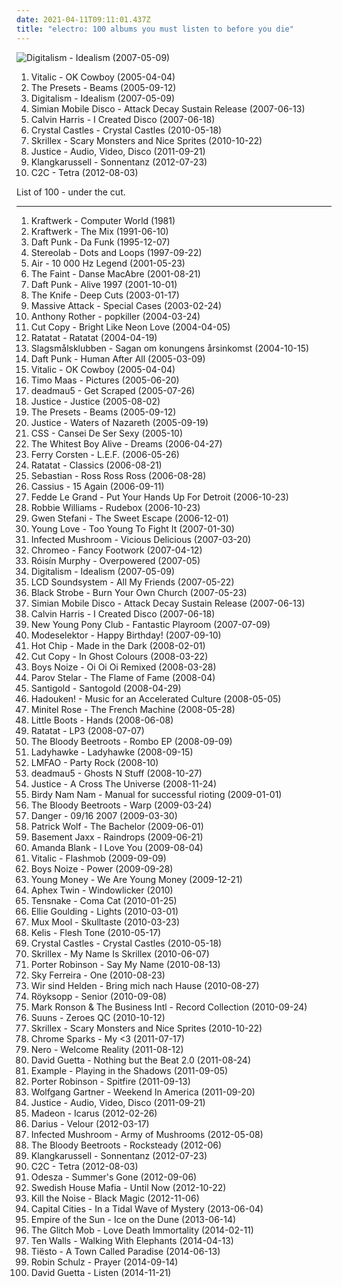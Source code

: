 ```yaml
---
date: 2021-04-11T09:11:01.437Z
title: "electro: 100 albums you must listen to before you die"
---
```

![Digitalism - Idealism (2007-05-09)](https://img.discogs.com/6NnlrO_rxFuHD3yIn9SWoJ45y54=/fit-in/463x463/filters:strip_icc():format(jpeg):mode_rgb():quality(90)/discogs-images/R-1021020-1314456883.jpeg.jpg "Digitalism - Idealism (2007-05-09)")
<ol class="albums">
<li data-cover="https://img.discogs.com/9ZGqCrRnBpYLH9e34YgP3h0IB7c=/fit-in/225x225/filters:strip_icc():format(jpeg):mode_rgb():quality(90)/discogs-images/R-6286569-1438926263-1019.jpeg.jpg" data-tags="electronic, electro" role="button">Vitalic - OK Cowboy (2005-04-04)</li>
<li data-cover="http://coverartarchive.org/release/4a2b6743-147d-4e5b-9426-a05727d4cc0c/6386195266-500.jpg" data-tags="electronic, electro" role="button">The Presets - Beams (2005-09-12)</li>
<li data-cover="https://img.discogs.com/6NnlrO_rxFuHD3yIn9SWoJ45y54=/fit-in/463x463/filters:strip_icc():format(jpeg):mode_rgb():quality(90)/discogs-images/R-1021020-1314456883.jpeg.jpg" data-tags="electro, electronic" role="button">Digitalism - Idealism (2007-05-09)</li>
<li data-cover="http://coverartarchive.org/release/2846bdd5-2b37-34ca-ba50-cebfe76c299a/20853604238-500.jpg" data-tags="electronic" role="button">Simian Mobile Disco - Attack Decay Sustain Release (2007-06-13)</li>
<li data-cover="https://img.discogs.com/8B7OHeLjDIzyWb1NSiPNzdy0K4Q=/fit-in/598x600/filters:strip_icc():format(jpeg):mode_rgb():quality(90)/discogs-images/R-5055787-1386090109-1640.jpeg.jpg" data-tags="electronic, dance" role="button">Calvin Harris - I Created Disco (2007-06-18)</li>
<li data-cover="http://coverartarchive.org/release/a432a420-f374-4556-8421-b4ea097c7fe9/8216508553-500.jpg" data-tags="electronic" role="button">Crystal Castles - Crystal Castles (2010-05-18)</li>
<li data-cover="https://img.discogs.com/k3KyQEj49c92MtBSqfa_Qa7lJGY=/fit-in/600x600/filters:strip_icc():format(jpeg):mode_rgb():quality(90)/discogs-images/R-2512151-1458495380-1097.jpeg.jpg" data-tags="dubstep" role="button">Skrillex - Scary Monsters and Nice Sprites (2010-10-22)</li>
<li data-cover="https://img.discogs.com/NReFsjxoYdr2yKqTGkr_LHFjyjM=/fit-in/300x300/filters:strip_icc():format(jpeg):mode_rgb():quality(90)/discogs-images/R-3190739-1319809652.jpeg.jpg" data-tags="electronic" role="button">Justice - Audio, Video, Disco (2011-09-21)</li>
<li data-cover="http://coverartarchive.org/release/79c61225-395e-45bb-9ecd-e6b8ba70821a/14364011001-500.jpg" data-tags="electro" role="button">Klangkarussell - Sonnentanz (2012-07-23)</li>
<li data-cover="http://coverartarchive.org/release/8befc8d5-2418-459a-9001-85afb05a0aad/1913101833-500.jpg" data-tags="electro" role="button">C2C - Tetra (2012-08-03)</li>
</ol>
List of 100 - under the cut.
<!-- more -->

_________________

<ol class="albums">
<li data-cover="http://coverartarchive.org/release/b9dfda8b-620e-4bb7-b9c7-e893727de4ff/5487422898-500.jpg" data-tags="electronic" role="button">
Kraftwerk - Computer World (1981)
</li>
<li data-cover="https://img.discogs.com/Vuo_o8baUuG--KeS6uau8SnBOVk=/fit-in/600x588/filters:strip_icc():format(jpeg):mode_rgb():quality(90)/discogs-images/R-1242519-1474928995-6789.jpeg.jpg" data-tags="electronic, kraftwerk" role="button">
Kraftwerk - The Mix (1991-06-10)
</li>
<li data-cover="http://coverartarchive.org/release/c5922184-c4e7-35df-bd1d-b198da677993/1148951969-500.jpg" data-tags="electronica, electro, house, daft punk, electrofunk" role="button">
Daft Punk - Da Funk (1995-12-07)
</li>
<li data-cover="http://coverartarchive.org/release/ac08220a-ca91-3c93-b31b-b231270773af/11622727078-500.jpg" data-tags="lounge, electronic, post-rock" role="button">
Stereolab - Dots and Loops (1997-09-22)
</li>
<li data-cover="http://coverartarchive.org/release/667851cb-0f84-3fdd-8882-33902fa16aef/27398009848-500.jpg" data-tags="electronic" role="button">
Air - 10 000 Hz Legend (2001-05-23)
</li>
<li data-cover="http://coverartarchive.org/release/2d0b6eb0-8d92-3ec1-a6ae-f939a7980426/7587631086-500.jpg" data-tags="indie, electronic" role="button">
The Faint - Danse MacAbre (2001-08-21)
</li>
<li data-cover="http://coverartarchive.org/release/cc85b1de-cf7e-3241-9022-fea31857beab/16360798338-500.jpg" data-tags="electronic, electronica, french, electro, house, live, daft punk" role="button">
Daft Punk - Alive 1997 (2001-10-01)
</li>
<li data-cover="http://coverartarchive.org/release/7ec39128-ef00-415d-905e-e2764e337193/9196624679-500.jpg" data-tags="electronic, electronica" role="button">
The Knife - Deep Cuts (2003-01-17)
</li>
<li data-cover="https://img.discogs.com/BR7I3yZqy88Oow1dPTjGLE2Wlp8=/fit-in/600x590/filters:strip_icc():format(jpeg):mode_rgb():quality(90)/discogs-images/R-125883-1548029554-5121.jpeg.jpg" data-tags="electronica, trip-hop, electro, trip hop" role="button">
Massive Attack - Special Cases (2003-02-24)
</li>
<li data-cover="http://coverartarchive.org/release/a6eabc91-8e61-4858-9d94-4dda0ef3ab7c/21935695143-500.jpg" data-tags="electro" role="button">
Anthony Rother - popkiller (2004-03-24)
</li>
<li data-cover="http://coverartarchive.org/release/7b8ea2ae-e0d7-3b74-8667-42f2a4886835/4534453533-500.jpg" data-tags="electronica, electropop" role="button">
Cut Copy - Bright Like Neon Love (2004-04-05)
</li>
<li data-cover="http://coverartarchive.org/release/a8e06d12-4721-44ba-aa4e-d64d217f8b3e/10083827034-500.jpg" data-tags="electronic, instrumental" role="button">
Ratatat - Ratatat (2004-04-19)
</li>
<li data-cover="http://coverartarchive.org/release/d8b76cb7-43db-4b7d-9eac-af54fd564b31/12289706070-500.jpg" data-tags="electronica, electro, dance, chiptune, bitpop, sweden, synth-pop, blip blop, mmmmm, bit, svenskprov, najjs" role="button">
Slagsmålsklubben - Sagan om konungens årsinkomst (2004-10-15)
</li>
<li data-cover="http://coverartarchive.org/release/9c02dc5c-6725-314b-a5d1-b6097ff0c6ce/13716662046-500.jpg" data-tags="electronic, house" role="button">
Daft Punk - Human After All (2005-03-09)
</li>
<li data-cover="https://img.discogs.com/9ZGqCrRnBpYLH9e34YgP3h0IB7c=/fit-in/225x225/filters:strip_icc():format(jpeg):mode_rgb():quality(90)/discogs-images/R-6286569-1438926263-1019.jpeg.jpg" data-tags="electronic, electro" role="button">
Vitalic - OK Cowboy (2005-04-04)
</li>
<li data-cover="https://img.discogs.com/YomW6vZcLjtiRQxmVQLvfgVIKlY=/fit-in/600x615/filters:strip_icc():format(jpeg):mode_rgb():quality(90)/discogs-images/R-5692220-1400075704-9012.jpeg.jpg" data-tags="electronic, electro, dance, house" role="button">
Timo Maas - Pictures (2005-06-20)
</li>
<li data-cover="http://coverartarchive.org/release/3d07019d-3a22-3902-a9ee-da69fe228d70/6538061295-500.jpg" data-tags="house, electronic, breakbeat, downtempo" role="button">
deadmau5 - Get Scraped (2005-07-26)
</li>
<li data-cover="https://img.discogs.com/SlNaFUDSF6C3MKfyddNjzgmu81Q=/fit-in/480x640/filters:strip_icc():format(jpeg):mode_rgb():quality(90)/discogs-images/R-4934202-1379869377-5126.jpeg.jpg" data-tags="electronic" role="button">
Justice - Justice (2005-08-02)
</li>
<li data-cover="http://coverartarchive.org/release/4a2b6743-147d-4e5b-9426-a05727d4cc0c/6386195266-500.jpg" data-tags="electronic, electro" role="button">
The Presets - Beams (2005-09-12)
</li>
<li data-cover="http://coverartarchive.org/release/1226bbd9-f60e-4399-a3a5-14071fc7c13d/14242541008-500.jpg" data-tags="electro, ed banger" role="button">
Justice - Waters of Nazareth (2005-09-19)
</li>
<li data-cover="https://img.discogs.com/rodz1-Bj94EJs5OTJHL98Wrja_s=/fit-in/600x600/filters:strip_icc():format(jpeg):mode_rgb():quality(90)/discogs-images/R-877309-1168261267.jpeg.jpg" data-tags="electronic, indie, brazilian" role="button">
CSS - Cansei De Ser Sexy (2005-10)
</li>
<li data-cover="http://coverartarchive.org/release/991663bf-fc45-422f-bf7f-7e713c22b591/17925341829-500.jpg" data-tags="indie" role="button">
The Whitest Boy Alive - Dreams (2006-04-27)
</li>
<li data-cover="http://coverartarchive.org/release/bf786f88-3871-4f26-a56b-9e9800a85f79/7013875443-500.jpg" data-tags="trance, electronic" role="button">
Ferry Corsten - L.E.F. (2006-05-26)
</li>
<li data-cover="http://coverartarchive.org/release/2a44e673-1ebb-3215-a2be-86f7f1f1f8b2/10132312693-500.jpg" data-tags="electronic" role="button">
Ratatat - Classics (2006-08-21)
</li>
<li data-cover="http://coverartarchive.org/release/04e00587-2fe0-4811-94f5-c56da6caac4b/6367945128-500.jpg" data-tags="electro" role="button">
Sebastian - Ross Ross Ross (2006-08-28)
</li>
<li data-cover="http://coverartarchive.org/release/a2395452-5ff5-3db7-a472-396e9ff994bf/25664690442-500.jpg" data-tags="electro, disco, dance, 00s" role="button">
Cassius - 15 Again (2006-09-11)
</li>
<li data-cover="http://coverartarchive.org/release/ac11d670-4254-4769-81e7-8891ad4fde4f/25025769283-500.jpg" data-tags="electro, dance, house" role="button">
Fedde Le Grand - Put Your Hands Up For Detroit (2006-10-23)
</li>
<li data-cover="http://coverartarchive.org/release/28a2bfa0-6cf7-4854-93f1-e5a06de9162d/5907595639-500.jpg" data-tags="pop" role="button">
Robbie Williams - Rudebox (2006-10-23)
</li>
<li data-cover="http://coverartarchive.org/release/9ce97f45-a231-351c-b62b-c91d724df165/5408791134-500.jpg" data-tags="pop" role="button">
Gwen Stefani - The Sweet Escape (2006-12-01)
</li>
<li data-cover="https://img.discogs.com/UZVmJPUL30PfF_H8Efxdg5b2Td0=/fit-in/600x594/filters:strip_icc():format(jpeg):mode_rgb():quality(90)/discogs-images/R-1028030-1471657842-9050.jpeg.jpg" data-tags="electronica, indie, pop, rock, indie pop, indie rock, electro, acoustic, house, indietronica, electro indie, party indie rock, zusammenschnitt" role="button">
Young Love - Too Young To Fight It (2007-01-30)
</li>
<li data-cover="http://coverartarchive.org/release/ded7ac3b-4a17-36a2-8fc5-4a878d229f35/1353184902-500.jpg" data-tags="psytrance, electronic" role="button">
Infected Mushroom - Vicious Delicious (2007-03-20)
</li>
<li data-cover="https://img.discogs.com/QKA36EQAeeFGip-FYG3Nugka_v0=/fit-in/461x465/filters:strip_icc():format(jpeg):mode_rgb():quality(90)/discogs-images/R-1156412-1196715153.jpeg.jpg" data-tags="electronic" role="button">
Chromeo - Fancy Footwork (2007-04-12)
</li>
<li data-cover="https://img.discogs.com/95-LQC1Jx2GGoBq_Z7l1CAeHkrM=/fit-in/600x536/filters:strip_icc():format(jpeg):mode_rgb():quality(90)/discogs-images/R-1139242-1217870739.jpeg.jpg" data-tags="electronic, electropop, female vocalists" role="button">
Róisín Murphy - Overpowered (2007-05)
</li>
<li data-cover="https://img.discogs.com/6NnlrO_rxFuHD3yIn9SWoJ45y54=/fit-in/463x463/filters:strip_icc():format(jpeg):mode_rgb():quality(90)/discogs-images/R-1021020-1314456883.jpeg.jpg" data-tags="electro, electronic" role="button">
Digitalism - Idealism (2007-05-09)
</li>
<li data-cover="https://img.discogs.com/iuOQqNStC3sJ5-dAXbTifFD7gMc=/fit-in/592x600/filters:strip_icc():format(jpeg):mode_rgb():quality(90)/discogs-images/R-1949614-1255264923.jpeg.jpg" data-tags="electronic" role="button">
LCD Soundsystem - All My Friends (2007-05-22)
</li>
<li data-cover="http://coverartarchive.org/release/09b6385e-472c-3037-8867-3aa4cd86d84a/4406297639-500.jpg" data-tags="electro" role="button">
Black Strobe - Burn Your Own Church (2007-05-23)
</li>
<li data-cover="http://coverartarchive.org/release/2846bdd5-2b37-34ca-ba50-cebfe76c299a/20853604238-500.jpg" data-tags="electronic" role="button">
Simian Mobile Disco - Attack Decay Sustain Release (2007-06-13)
</li>
<li data-cover="https://img.discogs.com/8B7OHeLjDIzyWb1NSiPNzdy0K4Q=/fit-in/598x600/filters:strip_icc():format(jpeg):mode_rgb():quality(90)/discogs-images/R-5055787-1386090109-1640.jpeg.jpg" data-tags="electronic, dance" role="button">
Calvin Harris - I Created Disco (2007-06-18)
</li>
<li data-cover="http://coverartarchive.org/release/e446b85a-5ccb-477f-ba6d-783edd975c3e/3817923382-500.jpg" data-tags="electropop, electronica" role="button">
New Young Pony Club - Fantastic Playroom (2007-07-09)
</li>
<li data-cover="http://coverartarchive.org/release/33570167-89d3-4084-bb4c-8a90cd0926de/16068681602-500.jpg" data-tags="electronic, idm, fun" role="button">
Modeselektor - Happy Birthday! (2007-09-10)
</li>
<li data-cover="http://coverartarchive.org/release/430826de-7856-412a-a644-3344e0b9d09e/1114878797-500.jpg" data-tags="electronic" role="button">
Hot Chip - Made in the Dark (2008-02-01)
</li>
<li data-cover="http://coverartarchive.org/release/bee6b37a-b48e-4743-b253-77ace8c62f1d/2266503775-500.jpg" data-tags="electronic" role="button">
Cut Copy - In Ghost Colours (2008-03-22)
</li>
<li data-cover="http://coverartarchive.org/release/bcbdee94-6070-40c0-9262-2a405f981bd1/2772718732-500.jpg" data-tags="experimental, electro" role="button">
Boys Noize - Oi Oi Oi Remixed (2008-03-28)
</li>
<li data-cover="http://coverartarchive.org/release/7d4ea5ee-025d-4827-9c45-acb91a9c6123/10676566608-500.jpg" data-tags="nu jazz, electro, house, broken beat, nujazz, electrojazz, big beat, labels - etage noir recordings, p stelar" role="button">
Parov Stelar - The Flame of Fame (2008-04)
</li>
<li data-cover="http://coverartarchive.org/release/3509278f-1d3e-3a66-b3d7-eb6dc376f7dc/26472492099-500.jpg" data-tags="femme-pop" role="button">
Santigold - Santogold (2008-04-29)
</li>
<li data-cover="https://img.discogs.com/Okdmgf9xSUO6bkQs55LlEhKflxs=/fit-in/600x600/filters:strip_icc():format(jpeg):mode_rgb():quality(90)/discogs-images/R-13611821-1557501177-3733.jpeg.jpg" data-tags="new rave, electronic" role="button">
Hadouken! - Music for an Accelerated Culture (2008-05-05)
</li>
<li data-cover="http://coverartarchive.org/release/df1412da-a353-4319-ba90-49c08c216a08/2941982804-500.jpg" data-tags="french, electro, new wave, valerie, 80s groove, electro synth rock, analog synth fetish, horstaxe, minitel rose french machine" role="button">
Minitel Rose - The French Machine (2008-05-28)
</li>
<li data-cover="https://img.discogs.com/toDQBN655WEt--WaLnCS0E5eWaU=/fit-in/600x599/filters:strip_icc():format(jpeg):mode_rgb():quality(90)/discogs-images/R-1760921-1515845507-8192.jpeg.jpg" data-tags="electronic, electropop, synthpop, dance" role="button">
Little Boots - Hands (2008-06-08)
</li>
<li data-cover="http://coverartarchive.org/release/6f260569-6480-4bff-a9a9-e9b055624fe1/18464208583-500.jpg" data-tags="electronic" role="button">
Ratatat - LP3 (2008-07-07)
</li>
<li data-cover="http://coverartarchive.org/release/7dcfdfdb-15ad-4e0f-aada-7086b9c28bea/5530144564-500.jpg" data-tags="electro" role="button">
The Bloody Beetroots - Rombo EP (2008-09-09)
</li>
<li data-cover="https://img.discogs.com/UQqe0QucApRxcNb-MKjL7rtWcDw=/fit-in/512x451/filters:strip_icc():format(jpeg):mode_rgb():quality(90)/discogs-images/R-1474638-1224657234.jpeg.jpg" data-tags="electropop" role="button">
Ladyhawke - Ladyhawke (2008-09-15)
</li>
<li data-cover="https://img.discogs.com/olFbg6hzQQuhFbc8tRLnYmHQBWs=/fit-in/600x590/filters:strip_icc():format(jpeg):mode_rgb():quality(90)/discogs-images/R-1864079-1573610715-7989.jpeg.jpg" data-tags="lmfao" role="button">
LMFAO - Party Rock (2008-10)
</li>
<li data-cover="http://coverartarchive.org/release/a9e6ec9b-a293-4e4b-a0f2-d00d1be13aa2/8669884061-500.jpg" data-tags="electronic, house" role="button">
deadmau5 - Ghosts N Stuff (2008-10-27)
</li>
<li data-cover="http://coverartarchive.org/release/15e3739f-e713-4a5f-884a-d95596c3fa1f/18417383878-500.jpg" data-tags="electronic, dance" role="button">
Justice - A Cross The Universe (2008-11-24)
</li>
<li data-cover="http://coverartarchive.org/release/4571542a-59f5-36fc-a22e-beea24bc42eb/3607012199-500.jpg" data-tags="electronic, electro, french, france" role="button">
Birdy Nam Nam - Manual for successful rioting (2009-01-01)
</li>
<li data-cover="http://coverartarchive.org/release/30986729-db32-4e22-ad0b-220f06b9c5c8/14592698705-500.jpg" data-tags="electro" role="button">
The Bloody Beetroots - Warp (2009-03-24)
</li>
<li data-cover="http://coverartarchive.org/release/59513c6f-9fb1-468e-be7a-97c431ab3475/5499909715-500.jpg" data-tags="electro, ekleroshock" role="button">
Danger - 09/16 2007 (2009-03-30)
</li>
<li data-cover="http://coverartarchive.org/release/4f8f41d4-895d-488d-95d0-7daec079bcd1/21698152605-500.jpg" data-tags="indie, alternative, folk, epic, fucking epic" role="button">
Patrick Wolf - The Bachelor (2009-06-01)
</li>
<li data-cover="https://img.discogs.com/gLYg2pa_TMc8Acxk9arwQUDPZTk=/fit-in/500x500/filters:strip_icc():format(jpeg):mode_rgb():quality(90)/discogs-images/R-2072263-1262405516.jpeg.jpg" data-tags="electro" role="button">
Basement Jaxx - Raindrops (2009-06-21)
</li>
<li data-cover="https://img.discogs.com/_gMnPujlN9AT4zUPw0Ct1BHZNsQ=/fit-in/320x303/filters:strip_icc():format(jpeg):mode_rgb():quality(90)/discogs-images/R-1876353-1249499089.jpeg.jpg" data-tags="electronic" role="button">
Amanda Blank - I Love You (2009-08-04)
</li>
<li data-cover="http://coverartarchive.org/release/63e24053-1c01-31b0-b8e8-3b2a59bb75ff/1467707916-500.jpg" data-tags="house" role="button">
Vitalic - Flashmob (2009-09-09)
</li>
<li data-cover="http://coverartarchive.org/release/124251b9-057f-35ab-a0cf-8f9366482ced/17897598255-500.jpg" data-tags="electronic" role="button">
Boys Noize - Power (2009-09-28)
</li>
<li data-cover="http://coverartarchive.org/release/0d6886d2-fc6b-4ca4-b21a-6c9ea1d46dc0/14721836017-500.jpg" data-tags="hip-hop" role="button">
Young Money - We Are Young Money (2009-12-21)
</li>
<li data-cover="https://img.discogs.com/0ldZPAyteJHU9oLD-amTVAIxXvE=/fit-in/531x467/filters:strip_icc():format(jpeg):mode_rgb():quality(90)/discogs-images/R-166064-1183274518.jpeg.jpg" data-tags="idm, electronic" role="button">
Aphex Twin - Windowlicker (2010)
</li>
<li data-cover="https://img.discogs.com/Wbl1K45Uck0dvUYqtwZOpSDYqAQ=/fit-in/500x500/filters:strip_icc():format(jpeg):mode_rgb():quality(90)/discogs-images/R-2103001-1264239385.jpeg.jpg" data-tags="electro, dance, happy, house, chic" role="button">
Tensnake - Coma Cat (2010-01-25)
</li>
<li data-cover="https://img.discogs.com/lfkUaWhOa-mKkA4XsUjtxeJkep0=/fit-in/600x600/filters:strip_icc():format(jpeg):mode_rgb():quality(90)/discogs-images/R-2259545-1290695051.jpeg.jpg" data-tags="pop" role="button">
Ellie Goulding - Lights (2010-03-01)
</li>
<li data-cover="http://coverartarchive.org/release/12b9a59b-65ea-4098-a38d-c94aab4fc298/1040906016-500.jpg" data-tags="instrumental, electro, idm, listen more, checkout 2010" role="button">
Mux Mool - Skulltaste (2010-03-23)
</li>
<li data-cover="http://coverartarchive.org/release/6c2fa6d9-edf3-43d9-a695-6710f3f89e0f/2267907104-500.jpg" data-tags="electronic, dance" role="button">
Kelis - Flesh Tone (2010-05-17)
</li>
<li data-cover="http://coverartarchive.org/release/a432a420-f374-4556-8421-b4ea097c7fe9/8216508553-500.jpg" data-tags="electronic" role="button">
Crystal Castles - Crystal Castles (2010-05-18)
</li>
<li data-cover="http://coverartarchive.org/release/607fad5d-1010-42b5-a18a-01f3eef6b81b/5607683561-500.jpg" data-tags="dubstep, dance, electro" role="button">
Skrillex - My Name Is Skrillex (2010-06-07)
</li>
<li data-cover="http://coverartarchive.org/release/b1a1dbc7-382f-4a53-b02f-56c98e1bd550/22558909538-500.jpg" data-tags="electronic, electro, electro house, complextro" role="button">
Porter Robinson - Say My Name (2010-08-13)
</li>
<li data-cover="http://coverartarchive.org/release/cffd67f7-bf16-4579-b93b-3b7922f4994d/24303225544-500.jpg" data-tags="electropop, pop" role="button">
Sky Ferreira - One (2010-08-23)
</li>
<li data-cover="https://img.discogs.com/7EklQeehX3bIpVPJ_e4dGQ_j1IA=/fit-in/500x500/filters:strip_icc():format(jpeg):mode_rgb():quality(90)/discogs-images/R-2416921-1282913483.jpeg.jpg" data-tags="pop, german, 00s, rockstars, tanzen, rockmusik, sandisfinis, muke, wsh bring mich nachhause, micha maat, der moment" role="button">
Wir sind Helden - Bring mich nach Hause (2010-08-27)
</li>
<li data-cover="http://coverartarchive.org/release/3c0ee85d-f641-30c8-98f3-942a18aac1ca/3464785017-500.jpg" data-tags="chillout, electronic, ambient" role="button">
Röyksopp - Senior (2010-09-08)
</li>
<li data-cover="https://img.discogs.com/HFo33p7UCC8e_4q_vT767itQUew=/fit-in/558x589/filters:strip_icc():format(jpeg):mode_rgb():quality(90)/discogs-images/R-2464141-1285509013.jpeg.jpg" data-tags="pop" role="button">
Mark Ronson & The Business Intl - Record Collection (2010-09-24)
</li>
<li data-cover="https://img.discogs.com/Iugg7vm8-5jEl5QKHr6tDtvYxpI=/fit-in/600x541/filters:strip_icc():format(jpeg):mode_rgb():quality(90)/discogs-images/R-2494901-1399047156-6163.jpeg.jpg" data-tags="4 me, aggro synthpop" role="button">
Suuns - Zeroes QC (2010-10-12)
</li>
<li data-cover="https://img.discogs.com/k3KyQEj49c92MtBSqfa_Qa7lJGY=/fit-in/600x600/filters:strip_icc():format(jpeg):mode_rgb():quality(90)/discogs-images/R-2512151-1458495380-1097.jpeg.jpg" data-tags="dubstep" role="button">
Skrillex - Scary Monsters and Nice Sprites (2010-10-22)
</li>
<li data-cover="http://coverartarchive.org/release/a06702d0-814a-4a71-9c56-c6f2f2023b57/4100526040-500.jpg" data-tags="electronic, electro, indie electro, electronic indie" role="button">
Chrome Sparks - My <3 (2011-07-17)
</li>
<li data-cover="http://coverartarchive.org/release/7f49326e-aceb-4fc6-a1ec-671a0ef14eac/6441724282-500.jpg" data-tags="dubstep" role="button">
Nero - Welcome Reality (2011-08-12)
</li>
<li data-cover="http://coverartarchive.org/release/630a2904-4661-41d7-91c3-4ffc27741c4e/22104853852-500.jpg" data-tags="house" role="button">
David Guetta - Nothing but the Beat 2.0 (2011-08-24)
</li>
<li data-cover="http://coverartarchive.org/release/be1a5941-39f3-4204-a2ac-745ab6d1be45/15363674556-500.jpg" data-tags="electronic" role="button">
Example - Playing in the Shadows (2011-09-05)
</li>
<li data-cover="http://coverartarchive.org/release/88ffbbe2-bcce-4bfd-912d-2d1998173e4a/11697782536-500.jpg" data-tags="dubstep, electronic, electro house" role="button">
Porter Robinson - Spitfire (2011-09-13)
</li>
<li data-cover="http://coverartarchive.org/release/9de8983a-ed9d-4867-b008-55cc99937803/3459340597-500.jpg" data-tags="house, electro house" role="button">
Wolfgang Gartner - Weekend In America (2011-09-20)
</li>
<li data-cover="https://img.discogs.com/NReFsjxoYdr2yKqTGkr_LHFjyjM=/fit-in/300x300/filters:strip_icc():format(jpeg):mode_rgb():quality(90)/discogs-images/R-3190739-1319809652.jpeg.jpg" data-tags="electronic" role="button">
Justice - Audio, Video, Disco (2011-09-21)
</li>
<li data-cover="http://coverartarchive.org/release/6d363f29-6cea-4255-96bb-72708ac3f1b3/1246080273-500.jpg" data-tags="electronic, electro, dance, house, electro house, pure awesome, absofuckinglutely amazing, madeon, electro-pop-house-whatever" role="button">
Madeon - Icarus (2012-02-26)
</li>
<li data-cover="http://coverartarchive.org/release/2691c644-a0da-498f-b625-2e8b4823eebb/7723323719-500.jpg" data-tags="electro" role="button">
Darius - Velour (2012-03-17)
</li>
<li data-cover="http://coverartarchive.org/release/24187665-87de-40eb-82db-ad38b6ca1566/1078624918-500.jpg" data-tags="electronic, dubstep, electro" role="button">
Infected Mushroom - Army of Mushrooms (2012-05-08)
</li>
<li data-cover="https://img.discogs.com/4gK4uLUGNNdcsL3ZqnR6RAfnmgA=/fit-in/600x609/filters:strip_icc():format(jpeg):mode_rgb():quality(90)/discogs-images/R-1904519-1535063439-7245.jpeg.jpg" data-tags="indie rock, electro, electro house, scream" role="button">
The Bloody Beetroots - Rocksteady (2012-06)
</li>
<li data-cover="http://coverartarchive.org/release/79c61225-395e-45bb-9ecd-e6b8ba70821a/14364011001-500.jpg" data-tags="electro" role="button">
Klangkarussell - Sonnentanz (2012-07-23)
</li>
<li data-cover="http://coverartarchive.org/release/8befc8d5-2418-459a-9001-85afb05a0aad/1913101833-500.jpg" data-tags="electro" role="button">
C2C - Tetra (2012-08-03)
</li>
<li data-cover="http://coverartarchive.org/release/8e099cef-e88d-4468-8d66-253d405d6edc/2340969553-500.jpg" data-tags="chillout" role="button">
Odesza - Summer's Gone (2012-09-06)
</li>
<li data-cover="http://coverartarchive.org/release/3635ce51-ff95-4656-a8d0-3931a09573aa/7045624028-500.jpg" data-tags="house" role="button">
Swedish House Mafia - Until Now (2012-10-22)
</li>
<li data-cover="http://coverartarchive.org/release/448070f8-bb82-49eb-b132-404d37a8bdf8/5858921353-500.jpg" data-tags="dubstep, electro, piano, house, electro house, brostep, owsla" role="button">
Kill the Noise - Black Magic (2012-11-06)
</li>
<li data-cover="http://coverartarchive.org/release/55dbee72-87e6-4225-8bb9-03173f76ba5c/4877089953-500.jpg" data-tags="indie pop" role="button">
Capital Cities - In a Tidal Wave of Mystery (2013-06-04)
</li>
<li data-cover="http://coverartarchive.org/release/c06c34e8-15b5-4728-abfc-c7a4bca2c956/3981485392-500.jpg" data-tags="electronic, australian" role="button">
Empire of the Sun - Ice on the Dune (2013-06-14)
</li>
<li data-cover="http://coverartarchive.org/release/1b6379fb-8b83-4d07-9375-854cc90ea1b3/21405595554-500.jpg" data-tags="dubstep, glitch" role="button">
The Glitch Mob - Love Death Immortality (2014-02-11)
</li>
<li data-cover="http://coverartarchive.org/release/04b9e742-3022-4cc4-b863-6a6f9a2ce05b/8871975828-500.jpg" data-tags="instrumental, electro, chilled house" role="button">
Ten Walls - Walking With Elephants (2014-04-13)
</li>
<li data-cover="http://coverartarchive.org/release/5c2d74e1-282f-4199-8231-6cc7e86ac46d/7707710899-500.jpg" data-tags="edm" role="button">
Tiësto - A Town Called Paradise (2014-06-13)
</li>
<li data-cover="http://coverartarchive.org/release/14074def-0940-4ffd-88bc-c7b35d0d7caf/8998642520-500.jpg" data-tags="robin schulz" role="button">
Robin Schulz - Prayer (2014-09-14)
</li>
<li data-cover="http://coverartarchive.org/release/a472e126-cc26-4b38-841d-ace59d30298e/9216364213-500.jpg" data-tags="electronic, electropop, pop, dance" role="button">
David Guetta - Listen (2014-11-21)
</li>
</ol>